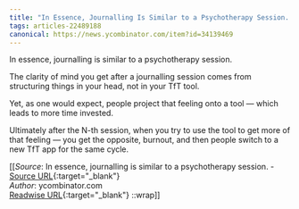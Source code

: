 ```yaml
---
title: "In Essence, Journalling Is Similar to a Psychotherapy Session. (442426445)"
tags: articles-22489188
canonical: https://news.ycombinator.com/item?id=34139469
---
```


In essence, journalling is similar to a psychotherapy session.

The clarity of mind you get after a journalling session comes from structuring things in your head, not in your TfT tool.

Yet, as one would expect, people project that feeling onto a tool — which leads to more time invested.

Ultimately after the N-th session, when you try to use the tool to get more of that feeling — you get the opposite, burnout, and then people switch to a new TfT app for the same cycle.


[[_Source_: In essence, journalling is similar to a psychotherapy session. - [Source URL](https://news.ycombinator.com/item?id=34139469){:target="_blank"}<br>
_Author_: ycombinator.com<br>
[Readwise URL](https://readwise.io/open/442426445){:target="_blank"}
::wrap]]